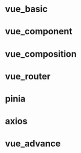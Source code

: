 
# vue_basic


# vue_component


# vue_composition


# vue_router


# pinia


# axios


# vue_advance

